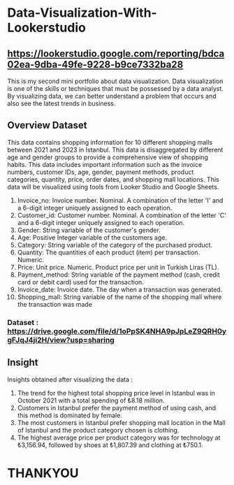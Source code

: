 # Data-Visualization-With-Lookerstudio
## https://lookerstudio.google.com/reporting/bdca02ea-9dba-49fe-9228-b9ce7332ba28
This is my second mini portfolio about data visualization. Data visualization is one of the skills or techniques that must be possessed by a data analyst. By visualizing data, we can better understand a problem that occurs and also see the latest trends in business.<br/>
## Overview Dataset
This data contains shopping information for 10 different shopping malls between 2021 and 2023 in Istanbul. This data is disaggregated by different age and gender groups to provide a comprehensive view of shopping habits. This data includes important information such as the invoice numbers, customer IDs, age, gender, payment methods, product categories, quantity, price, order dates, and shopping mall locations. This data will be visualized using tools from Looker Studio and Google Sheets.
1. Invoice_no: Invoice number. Nominal. A combination of the letter 'I' and a 6-digit integer uniquely assigned to each operation. <br/>
2. Customer_id: Customer number. Nominal. A combination of the letter 'C' and a 6-digit integer uniquely assigned to each operation. <br/>
3. Gender: String variable of the customer's gender. <br/>
3. Age: Positive Integer variable of the customers age. <br/>
4. Category: String variable of the category of the purchased product. <br/>
5. Quantity: The quantities of each product (item) per transaction. Numeric. <br/>
6. Price: Unit price. Numeric. Product price per unit in Turkish Liras (TL). <br/>
7. Payment_method: String variable of the payment method (cash, credit card or debit card) used for the transaction. <br/>
8. Invoice_date: Invoice date. The day when a transaction was generated. <br/>
9. Shopping_mall: String variable of the name of the shopping mall where the transaction was made <br/>

### Dataset : https://drive.google.com/file/d/1oPpSK4NHA9pJpLeZ9QRH0ygFJqJ4ji2H/view?usp=sharing <br/>
## Insight
Insights obtained after visualizing the data : <br/>
1. The trend for the highest total shopping price level in Istanbul was in October 2021 with a total spending of ₺8.18 million. <br/>
2. Customers in Istanbul prefer the payment method of using cash, and this method is dominated by female. <br/>
3. The most customers in Istanbul prefer shopping mall location in the Mall of Istanbul and the product category chosen is clothing. <br/>
4. The highest average price per product category was for technology at ₺3,156.94, followed by shoes at ₺1,807.39 and clothing at ₺750.1. <br/>

# THANKYOU
